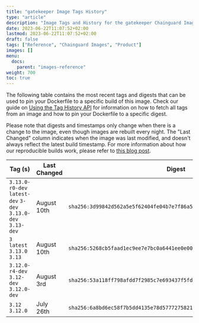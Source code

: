 ```yaml
---
title: "gatekeeper Image Tags History"
type: "article"
description: "Image Tags and History for the gatekeeper Chainguard Image"
date: 2023-06-22T11:07:52+02:00
lastmod: 2023-06-22T11:07:52+02:00
draft: false
tags: ["Reference", "Chainguard Images", "Product"]
images: []
menu:
  docs:
    parent: "images-reference"
weight: 700
toc: true
---
```


The following table contains the most recent tags and digests that can be used to pin your Dockerfile to a specific build of this image. Check our guide on [Using the Tag History API](/chainguard/chainguard-images/using-the-tag-history-api/) for information on how to fetch all tags from an image and how to pin your Dockerfile to a specific digest.

Please note that digests and timestamps only change when there is a change to the image, even though images are rebuilt every night. The "Last Changed" column indicates when the image was last modified, and doesn't always reflect the latest build timestamp. For more information about how our reproducible builds work, please refer to [this blog post](https://www.chainguard.dev/unchained/reproducing-chainguards-reproducible-image-builds).

| Tag (s)                                                       | Last Changed | Digest                                                                    |
|---------------------------------------------------------------|--------------|---------------------------------------------------------------------------|
|  `3.13.0-r0-dev` `latest-dev` `3-dev` `3.13.0-dev` `3.13-dev` | August 10th  | `sha256:3d99842d562a5e5f62404fe04b7e7f86a51bbef1659ce77adaef3a3a795a20b1` |
|  `3` `latest` `3.13.0` `3.13`                                 | August 10th  | `sha256:5268cb5faad1ec9ee7e7bc0a6441ee0e0071ed0bc8a7a45219db428b556683f8` |
|  `3.12.0-r4-dev` `3.12-dev` `3.12.0-dev`                      | August 3rd   | `sha256:53a118ff798afdd7f2985c7e693437f5fd02764388a9a38893f37ff5e0dba26a` |
|  `3.12` `3.12.0`                                              | July 26th    | `sha256:6a8bd6ec58f7b5dd4135e78d57772758218529bbbb6583a06db5b3a61c96fe87` |

